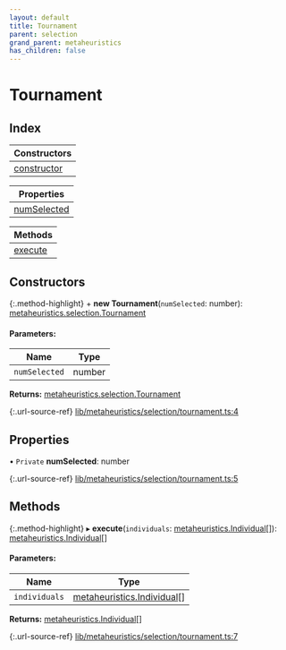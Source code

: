 ```yaml
---
layout: default
title: Tournament
parent: selection
grand_parent: metaheuristics
has_children: false
---
```


# Tournament

## Index

| Constructors |
|-----------|
| [constructor](#constructor) |

| Properties |
|-----------|
| [numSelected](#numselected) |

| Methods |
|-----------|
| [execute](#execute) |

## Constructors

{:.method-highlight}
\+ **new Tournament**(`numSelected`: number): [metaheuristics.selection.Tournament](../metaheuristics_selection_tournament)

#### Parameters:

Name | Type |
------ | ------ |
`numSelected` | number |

**Returns:** [metaheuristics.selection.Tournament](../metaheuristics_selection_tournament)

{:.url-source-ref}
[lib/metaheuristics/selection/tournament.ts:4](https://github.com/ascentcore/dataspot/blob/85054f3/lib/metaheuristics/selection/tournament.ts#L4)

## Properties

• `Private` **numSelected**: number

{:.url-source-ref}
[lib/metaheuristics/selection/tournament.ts:5](https://github.com/ascentcore/dataspot/blob/85054f3/lib/metaheuristics/selection/tournament.ts#L5)

## Methods

{:.method-highlight}
▸ **execute**(`individuals`: [metaheuristics.Individual](../metaheuristics_individual)[]): [metaheuristics.Individual](../metaheuristics_individual)[]

#### Parameters:

Name | Type |
------ | ------ |
`individuals` | [metaheuristics.Individual](../metaheuristics_individual)[] |

**Returns:** [metaheuristics.Individual](../metaheuristics_individual)[]

{:.url-source-ref}
[lib/metaheuristics/selection/tournament.ts:7](https://github.com/ascentcore/dataspot/blob/85054f3/lib/metaheuristics/selection/tournament.ts#L7)
